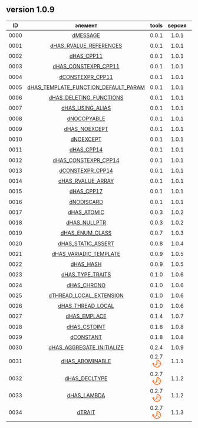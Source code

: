 ﻿
[P]: ../icons/progress.png
[V]: ../icons/success.png
[X]: ../icons/failed.png
[D]: ../icons/danger.png
[E]: ../icons/empty.png
[N]: ../icons/na.png

version 1.0.9
---

| **ID** | элемент                                    | tools           | версия |  статус   |  
|:------:|:------------------------------------------:|:---------------:|:------:|:---------:|  
|  0000  | [dMESSAGE][00]                             | 0.0.1           | 1.0.1  | [![V]][M] |  
|  0001  | [dHAS_RVALUE_REFERENCES][01]               | 0.0.1           | 1.0.1  | [![V]][M] |  
|  0002  | [dHAS_CPP11][02]                           | 0.0.1           | 1.0.1  | [![V]][M] |  
|  0003  | [dHAS_CONSTEXPR_CPP11][03]                 | 0.0.1           | 1.0.1  | [![V]][M] |  
|  0004  | [dCONSTEXPR_CPP11][04]                     | 0.0.1           | 1.0.1  | [![V]][M] |  
|  0005  | [dHAS_TEMPLATE_FUNCTION_DEFAULT_PARAM][05] | 0.0.1           | 1.0.1  | [![V]][M] |  
|  0006  | [dHAS_DELETING_FUNCTIONS][06]              | 0.0.1           | 1.0.1  | [![V]][M] |  
|  0007  | [dHAS_USING_ALIAS][07]                     | 0.0.1           | 1.0.1  | [![V]][M] |  
|  0008  | [dNOCOPYABLE][08]                          | 0.0.1           | 1.0.1  | [![V]][M] |  
|  0009  | [dHAS_NOEXCEPT][09]                        | 0.0.1           | 1.0.1  | [![V]][M] |  
|  0010  | [dNOEXCEPT][10]                            | 0.0.1           | 1.0.1  | [![V]][M] |  
|  0011  | [dHAS_CPP14][11]                           | 0.0.1           | 1.0.1  | [![V]][M] |  
|  0012  | [dHAS_CONSTEXPR_CPP14][12]                 | 0.0.1           | 1.0.1  | [![V]][M] |  
|  0013  | [dCONSTEXPR_CPP14][13]                     | 0.0.1           | 1.0.1  | [![V]][M] |  
|  0014  | [dHAS_RVALUE_ARRAY][14]                    | 0.0.1           | 1.0.1  | [![V]][M] |  
|  0015  | [dHAS_CPP17][15]                           | 0.0.1           | 1.0.1  | [![V]][M] |  
|  0016  | [dNODISCARD][16]                           | 0.0.1           | 1.0.1  | [![V]][M] |  
|  0017  | [dHAS_ATOMIC][17]                          | 0.0.3           | 1.0.2  | [![V]][M] |  
|  0018  | [dHAS_NULLPTR][18]                         | 0.0.3           | 1.0.2  | [![V]][M] |  
|  0019  | [dHAS_ENUM_CLASS][19]                      | 0.0.7           | 1.0.3  | [![V]][M] |  
|  0020  | [dHAS_STATIC_ASSERT][20]                   | 0.0.8           | 1.0.4  | [![V]][M] |  
|  0021  | [dHAS_VARIADIC_TEMPLATE][21]               | 0.0.9           | 1.0.5  | [![V]][M] |  
|  0022  | [dHAS_HASH][22]                            | 0.0.9           | 1.0.5  | [![V]][M] |  
|  0023  | [dHAS_TYPE_TRAITS][23]                     | 0.1.0           | 1.0.6  | [![V]][M] |  
|  0024  | [dHAS_CHRONO][24]                          | 0.1.0           | 1.0.6  | [![V]][M] |  
|  0025  | [dTHREAD_LOCAL_EXTENSION][25]              | 0.1.0           | 1.0.6  | [![V]][M] |  
|  0026  | [dHAS_THREAD_LOCAL][26]                    | 0.1.0           | 1.0.6  | [![V]][M] |  
|  0027  | [dHAS_EMPLACE][27]                         | 0.1.4           | 1.0.7  | [![V]][M] |  
|  0028  | [dHAS_CSTDINT][28]                         | 0.1.8           | 1.0.8  | [![V]][M] |  
|  0029  | [dCONSTANT][29]                            | 0.1.8           | 1.0.8  | [![V]][M] |  
|  0030  | [dHAS_AGGREGATE_INITIALIZE][30]            | 0.2.4           | 1.0.9  | [![V]][M] |  
|  0031  | [dHAS_ABOMINABLE][31]                      | 0.2.7 [![P]][M] | 1.1.1  | [![V]][M] |  
|  0032  | [dHAS_DECLTYPE][32]                        | 0.2.7 [![P]][M] | 1.1.2  | [![V]][M] |  
|  0033  | [dHAS_LAMBDA][33]                          | 0.2.7 [![P]][M] | 1.1.2  | [![V]][M] |  
|  0034  | [dTRAIT][34]                               | 0.2.7 [![P]][M] | 1.1.3  | [![V]][M] |  

[M]:  #features  "возможности компиляторов"  
[00]: #features  "вывод сообщений времени сборки"  
[01]: #features  "поддерживает ли компилятор rvalue reference"  
[02]: #features  "поддерживает ли компилятор c++11"  
[03]: #features  "поддерживает ли компилятор constexpr c++11"  
[04]: #features  "constexpr/inline"  
[05]: #features  "поддерживают ли компилятор параметры по умолчанию для шаблонов функций"  
[06]: #features  "поддерживают ли компилятор синтаксис удаленных функций"  
[07]: #features  "поддерживают ли компилятор шаблонный typedef (template using)"  
[08]: #features  "макрос dNOCOPYABLE"  
[09]: #features  "поддерживает ли компилятор noexcept"  
[10]: #features  "макрос dNOEXCEPT"  
[11]: #features  "поддерживают ли компилятор c++14"  
[12]: #features  "поддерживают ли компилятор constexpr c++14"  
[13]: #features  "constexpr/inline"  
[14]: #features  "поддерживает ли компилятор rvalue reference для массивов"  
[15]: #features  "поддерживает ли компилятор c++17"  
[16]: #features  "атрибут [[nodiscard]]"  
[17]: #features  "поддерживает ли компилятор <atomic>"  

[18]: #features  "поддерживает ли компилятор nullptr"  
[19]: #features  "поддерживает ли компилятор enum class"  
[20]: #features  "поддерживает ли компилятор static_assert"  
[21]: #features  "поддерживает ли компилятор variadic template"  
[22]: #features  "поддерживает ли компилятор std::hash"  
[23]: #features  "поддерживает ли компилятор <type_traits>"  
[24]: #features  "поддерживает ли компилятор <chrono>"  
[25]: #features  "расширение от компилятора: thread_local"  
[26]: #features  "поддерживает ли компилятор thread_local"  
[27]: #features  "поддерживаются ли методы emplace для стандартных контейнеров"
[28]: #features  "поддерживает ли компилятор <cstdint>"
[29]: #features  "constexpr/const"
[30]: #features  "поддерживает ли компилятор агрегатную инициализацию"

[31]: #features  "поддерживает ли компилятор отвратительные типы: void()const"
[32]: #features  "поддерживает ли компилятор decltype"
[33]: #features  "поддерживает ли компилятор лямбда-функции"
[34]: #features  "для новых компиляторов раскрывается в std. для старых - tools"
